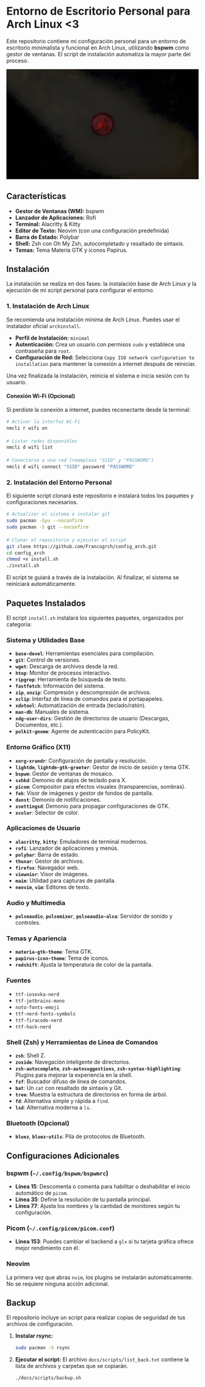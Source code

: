 # Entorno de Escritorio Personal para Arch Linux <3

Este repositorio contiene mi configuración personal para un entorno de escritorio minimalista y funcional en Arch Linux, utilizando **bspwm** como gestor de ventanas. El script de instalación automatiza la mayor parte del proceso.

![wallpaper](./dotfiles/Pictures/wallpaper.jpg)

## Características

- **Gestor de Ventanas (WM):** bspwm
- **Lanzador de Aplicaciones:** Rofi
- **Terminal:** Alacritty & Kitty
- **Editor de Texto:** Neovim (con una configuración predefinida)
- **Barra de Estado:** Polybar
- **Shell:** Zsh con Oh My Zsh, autocompletado y resaltado de sintaxis.
- **Temas:** Tema Materia GTK y iconos Papirus.

## Instalación

La instalación se realiza en dos fases: la instalación base de Arch Linux y la ejecución de mi script personal para configurar el entorno.

### 1. Instalación de Arch Linux

Se recomienda una instalación mínima de Arch Linux. Puedes usar el instalador oficial `archinstall`.

- **Perfil de Instalación:** `minimal`
- **Autenticación:** Crea un usuario con permisos `sudo` y establece una contraseña para `root`.
- **Configuración de Red:** Selecciona `Copy ISO network configuration to installation` para mantener la conexión a internet después de reiniciar.

Una vez finalizada la instalación, reinicia el sistema e inicia sesión con tu usuario.

#### Conexión Wi-Fi (Opcional)

Si perdiste la conexión a internet, puedes reconectarte desde la terminal:

```bash
# Activar la interfaz Wi-Fi
nmcli r wifi on

# Listar redes disponibles
nmcli d wifi list

# Conectarse a una red (reemplaza "SSID" y "PASSWORD")
nmcli d wifi connect "SSID" password "PASSWORD"
```

### 2. Instalación del Entorno Personal

El siguiente script clonará este repositorio e instalará todos los paquetes y configuraciones necesarios.

```bash
# Actualizar el sistema e instalar git
sudo pacman -Syu --noconfirm
sudo pacman -S git --noconfirm

# Clonar el repositorio y ejecutar el script
git clone https://github.com/Francogrch/config_arch.git
cd config_arch
chmod +x install.sh
./install.sh
```

El script te guiará a través de la instalación. Al finalizar, el sistema se reiniciará automáticamente.

## Paquetes Instalados

El script `install.sh` instalará los siguientes paquetes, organizados por categoría:

### Sistema y Utilidades Base

- **`base-devel`**: Herramientas esenciales para compilación.
- **`git`**: Control de versiones.
- **`wget`**: Descarga de archivos desde la red.
- **`htop`**: Monitor de procesos interactivo.
- **`ripgrep`**: Herramienta de búsqueda de texto.
- **`fastfetch`**: Información del sistema.
- **`zip`**, **`unzip`**: Compresión y descompresión de archivos.
- **`xclip`**: Interfaz de línea de comandos para el portapapeles.
- **`xdotool`**: Automatización de entrada (teclado/ratón).
- **`man-db`**: Manuales de sistema.
- **`xdg-user-dirs`**: Gestión de directorios de usuario (Descargas, Documentos, etc.).
- **`polkit-gnome`**: Agente de autenticación para PolicyKit.

### Entorno Gráfico (X11)

- **`xorg-xrandr`**: Configuración de pantalla y resolución.
- **`lightdm`**, **`lightdm-gtk-greeter`**: Gestor de inicio de sesión y tema GTK.
- **`bspwm`**: Gestor de ventanas de mosaico.
- **`sxhkd`**: Demonio de atajos de teclado para X.
- **`picom`**: Compositor para efectos visuales (transparencias, sombras).
- **`feh`**: Visor de imágenes y gestor de fondos de pantalla.
- **`dunst`**: Demonio de notificaciones.
- **`xsettingsd`**: Demonio para propagar configuraciones de GTK.
- **`xcolor`**: Selector de color.

### Aplicaciones de Usuario

- **`alacritty`**, **`kitty`**: Emuladores de terminal modernos.
- **`rofi`**: Lanzador de aplicaciones y menús.
- **`polybar`**: Barra de estado.
- **`thunar`**: Gestor de archivos.
- **`firefox`**: Navegador web.
- **`viewnior`**: Visor de imágenes.
- **`maim`**: Utilidad para capturas de pantalla.
- **`neovim`**, **`vim`**: Editores de texto.

### Audio y Multimedia

- **`pulseaudio`**, **`pulsemixer`**, **`pulseaudio-alsa`**: Servidor de sonido y controles.

### Temas y Apariencia

- **`materia-gtk-theme`**: Tema GTK.
- **`papirus-icon-theme`**: Tema de iconos.
- **`redshift`**: Ajusta la temperatura de color de la pantalla.

### Fuentes

- `ttf-iosevka-nerd`
- `ttf-jetbrains-mono`
- `noto-fonts-emoji`
- `ttf-nerd-fonts-symbols`
- `ttf-firacode-nerd`
- `ttf-hack-nerd`

### Shell (Zsh) y Herramientas de Línea de Comandos

- **`zsh`**: Shell Z.
- **`zoxide`**: Navegación inteligente de directorios.
- **`zsh-autocomplete`**, **`zsh-autosuggestions`**, **`zsh-syntax-highlighting`**: Plugins para mejorar la experiencia en la shell.
- **`fzf`**: Buscador difuso de línea de comandos.
- **`bat`**: Un `cat` con resaltado de sintaxis y Git.
- **`tree`**: Muestra la estructura de directorios en forma de árbol.
- **`fd`**: Alternativa simple y rápida a `find`.
- **`lsd`**: Alternativa moderna a `ls`.

### Bluetooth (Opcional)

- **`bluez`**, **`bluez-utils`**: Pila de protocolos de Bluetooth.

## Configuraciones Adicionales

### bspwm (`~/.config/bspwm/bspwmrc`)

- **Línea 15**: Descomenta o comenta para habilitar o deshabilitar el inicio automático de `picom`.
- **Línea 35**: Define la resolución de tu pantalla principal.
- **Línea 77**: Ajusta los nombres y la cantidad de monitores según tu configuración.

### Picom (`~/.config/picom/picom.conf`)

- **Línea 153**: Puedes cambiar el backend a `glx` si tu tarjeta gráfica ofrece mejor rendimiento con él.

### Neovim

La primera vez que abras `nvim`, los plugins se instalarán automáticamente. No se requiere ninguna acción adicional.

## Backup

El repositorio incluye un script para realizar copias de seguridad de tus archivos de configuración.

1.  **Instalar rsync:**
    ```bash
    sudo pacman -S rsync
    ```
2.  **Ejecutar el script:**
    El archivo `docs/scripts/list_back.txt` contiene la lista de archivos y carpetas que se copiarán.
    ```bash
    ./docs/scripts/backup.sh
    ```
